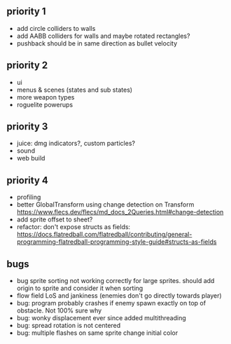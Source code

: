 ## priority 1
- add circle colliders to walls
- add AABB colliders for walls and maybe rotated rectangles?
- pushback should be in same direction as bullet velocity

## priority 2
- ui
- menus & scenes (states and sub states)
- more weapon types
- roguelite powerups

## priority 3
- juice: dmg indicators?, custom particles?
- sound
- web build

## priority 4
- profiling
- better GlobalTransform using change detection on Transform https://www.flecs.dev/flecs/md_docs_2Queries.html#change-detection
- add sprite offset to sheet?
- refactor: don't expose structs as fields: https://docs.flatredball.com/flatredball/contributing/general-programming-flatredball-programming-style-guide#structs-as-fields

## bugs
- bug sprite sorting not working correctly for large sprites. should add origin to sprite and consider it when sorting
- flow field LoS and jankiness (enemies don't go directly towards player)
- bug: program probably crashes if enemy spawn exactly on top of obstacle. Not 100% sure why
- bug: wonky displacement ever since added multithreading
- bug: spread rotation is not centered
- bug: multiple flashes on same sprite change initial color
